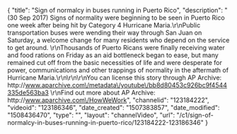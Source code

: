 {
    "title": "Sign of normalcy in buses running in Puerto Rico",
    "description": "(30 Sep 2017) Signs of normality were beginning to be seen in Puerto Rico one week after being hit by Category 4 Hurricane Maria.\r\nPublic transportation buses were wending their way through San Juan on Saturday, a welcome change for many residents who depend on the service to get around.    \r\nThousands of Puerto Ricans were finally receiving water and food rations on Friday as an aid bottleneck began to ease, but many remained cut off from the basic necessities of life and were desperate for power, communications and other trappings of normality in the aftermath of Hurricane Maria.\r\n\r\n\r\nYou can license this story through AP Archive: http:\/\/www.aparchive.com\/metadata\/youtube\/bb8d80453c926bc9f4544335de563ba3 \r\nFind out more about AP Archive: http:\/\/www.aparchive.com\/HowWeWork",
    "channelid": "123184222",
    "videoid": "123186346",
    "date_created": "1507383857",
    "date_modified": "1508436470",
    "type": "",
    "layout": "channelVideo",
    "url": "\/c1\/sign-of-normalcy-in-buses-running-in-puerto-rico\/123184222-123186346"
}